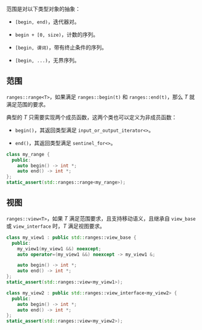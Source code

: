 范围是对以下类型对象的抽象：

- `[begin, end)`，迭代器对。

- `begin + [0, size)`，计数的序列。

- `[begin, 谓词)`，带有终止条件的序列。

- `[begin, ...)`，无界序列。

## 范围

`ranges::range<T>`，如果满足 `ranges::begin(t)` 和 `ranges::end(t)`，那么 _T_ 就满足范围的要求。

典型的 _T_ 只需要实现两个成员函数，这两个类也可以定义为非成员函数：

- `begin()`，其返回类型满足 `input_or_output_iterator<>`。

- `end()`，其返回类型满足 `sentinel_for<>`。

```cpp
class my_range {
  public:
    auto begin() -> int *;
    auto end() -> int *;
};
static_assert(std::ranges::range<my_range>);
```

## 视图

`ranges::view<T>`，如果 _T_ 满足范围要求，且支持移动语义，且继承自 `view_base` 或 `view_interface` 时，_T_ 满足视图要求。

```cpp
class my_view1 : public std::ranges::view_base {
  public:
    my_view1(my_view1 &&) noexcept;
    auto operator=(my_view1 &&) noexcept -> my_view1 &;

    auto begin() -> int *;
    auto end() -> int *;
};
static_assert(std::ranges::view<my_view1>);

class my_view2 : public std::ranges::view_interface<my_view2> {
  public:
    auto begin() -> int *;
    auto end() -> int *;
};
static_assert(std::ranges::view<my_view2>);
```
